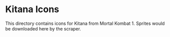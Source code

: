 # Kitana Icons

This directory contains icons for Kitana from Mortal Kombat 1.
Sprites would be downloaded here by the scraper.

